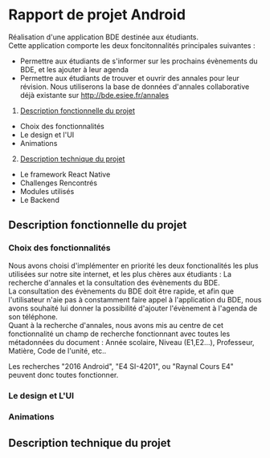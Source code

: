 # Rapport de projet Android
Réalisation d'une application BDE destinée aux étudiants.  
Cette application comporte les deux foncitonnalités principales suivantes :
- Permettre aux étudiants de s'informer sur les prochains évènements du BDE, et les ajouter à leur agenda
- Permettre aux étudiants de trouver et ouvrir des annales pour leur révision. Nous utiliserons la base de données d'annales collaborative déjà existante sur http://bde.esiee.fr/annales

1. [Description fonctionnelle du projet](#description-fonctionnelle-du-projet)
  - Choix des fonctionnalités
  - Le design et l'UI
  - Animations
2. [Description technique du projet](#description-technique-du-projet)
  - Le framework React Native
  - Challenges Rencontrés
  - Modules utilisés
  - Le Backend

## Description fonctionnelle du projet

### Choix des fonctionnalités

Nous avons choisi d'implémenter en priorité les deux fonctionalités les plus utilisées sur notre site internet, et les plus chères aux étudiants : La recherche d'annales et la consultation des évènements du BDE.  
La consultation des évènements du BDE doit être rapide, et afin que l'utilisateur n'aie pas à constamment faire appel à l'application du BDE, nous avons souhaité lui donner la possibilité d'ajouter l'évènement à l'agenda de son téléphone.  
Quant à la recherche d'annales, nous avons mis au centre de cet fonctionnalité un champ de recherche fonctionnant avec toutes les métadonnées du document : Année scolaire, Niveau (E1,E2...), Professeur, Matière, Code de l'unité, etc..

Les recherches "2016 Android", "E4 SI-4201", ou "Raynal Cours E4" peuvent donc toutes fonctionner.

### Le design et L'UI

### Animations

## Description technique du projet

